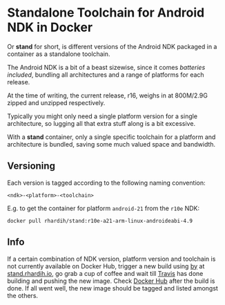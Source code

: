 # Standalone Toolchain for Android NDK in Docker

Or **stand** for short, is different versions of the Android NDK packaged in a
container as a standalone toolchain.

The Android NDK is a bit of a beast sizewise, since it comes *batteries
included*, bundling all architectures and a range of platforms for each release.

At the time of writing, the current release, r16, weighs in at 800M/2.9G zipped
and unzipped respectively.

Typically you might only need a single platform version for a single
architecture, so lugging all that extra stuff along is a bit excessive.

With a **stand** container, only a single specific toolchain for a platform and
architecture is bundled, saving some much valued space and bandwidth.

## Versioning

Each version is tagged according to the following naming convention:

`<ndk>-<platform>-<toolchain>`

E.g. to get the container for platform `android-21` from the `r10e` NDK:

`docker pull rhardih/stand:r10e-a21-arm-linux-androideabi-4.9`


## Info

If a certain combination of NDK version, platform version and toolchain is not
currently available on Docker Hub, trigger a new build using
[by](https://github.com/rhardih/by) at
[stand.rhardih.io](https://stand.rhardih.io), go grab a cup of coffee and wait
till [Travis](https://travis-ci.org/rhardih/stand) has done building and pushing
the new image. Check [Docker Hub](https://hub.docker.com/r/rhardih/stand/tags)
after the build is done. If all went well, the new image should be tagged and
listed amongst the others.
